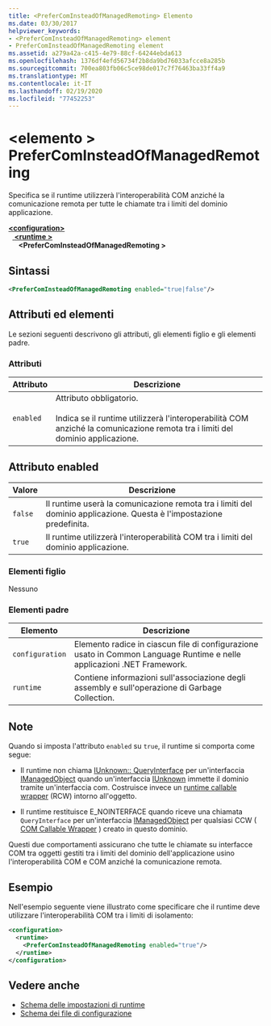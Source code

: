 ```yaml
---
title: <PreferComInsteadOfManagedRemoting> Elemento
ms.date: 03/30/2017
helpviewer_keywords:
- <PreferComInsteadOfManagedRemoting> element
- PreferComInsteadOfManagedRemoting element
ms.assetid: a279a42a-c415-4e79-88cf-64244ebda613
ms.openlocfilehash: 1376df4efd56734f2b8da9bd76033afcce8a285b
ms.sourcegitcommit: 700ea803fb06c5ce98de017c7f76463ba33ff4a9
ms.translationtype: MT
ms.contentlocale: it-IT
ms.lasthandoff: 02/19/2020
ms.locfileid: "77452253"
---
```

# <a name="prefercominsteadofmanagedremoting-element"></a>\<elemento > PreferComInsteadOfManagedRemoting
Specifica se il runtime utilizzerà l'interoperabilità COM anziché la comunicazione remota per tutte le chiamate tra i limiti del dominio applicazione.  
  
[ **\<configuration>** ](../configuration-element.md)\
&nbsp;&nbsp;[ **\<runtime >** ](runtime-element.md)\
&nbsp;&nbsp;&nbsp;&nbsp; **\<PreferComInsteadOfManagedRemoting >**  
  
## <a name="syntax"></a>Sintassi  
  
```xml  
<PreferComInsteadOfManagedRemoting enabled="true|false"/>  
```  
  
## <a name="attributes-and-elements"></a>Attributi ed elementi  
 Le sezioni seguenti descrivono gli attributi, gli elementi figlio e gli elementi padre.  
  
### <a name="attributes"></a>Attributi  
  
|Attributo|Descrizione|  
|---------------|-----------------|  
|`enabled`|Attributo obbligatorio.<br /><br /> Indica se il runtime utilizzerà l'interoperabilità COM anziché la comunicazione remota tra i limiti del dominio applicazione.|  
  
## <a name="enabled-attribute"></a>Attributo enabled  
  
|Valore|Descrizione|  
|-----------|-----------------|  
|`false`|Il runtime userà la comunicazione remota tra i limiti del dominio applicazione. Questa è l'impostazione predefinita.|  
|`true`|Il runtime utilizzerà l'interoperabilità COM tra i limiti del dominio applicazione.|  
  
### <a name="child-elements"></a>Elementi figlio  
 Nessuno  
  
### <a name="parent-elements"></a>Elementi padre  
  
|Elemento|Descrizione|  
|-------------|-----------------|  
|`configuration`|Elemento radice in ciascun file di configurazione usato in Common Language Runtime e nelle applicazioni .NET Framework.|  
|`runtime`|Contiene informazioni sull'associazione degli assembly e sull'operazione di Garbage Collection.|  
  
## <a name="remarks"></a>Note  
 Quando si imposta l'attributo `enabled` su `true`, il runtime si comporta come segue:  
  
- Il runtime non chiama [IUnknown:: QueryInterface](/windows/win32/api/unknwn/nf-unknwn-iunknown-queryinterface(q)) per un'interfaccia [IManagedObject](../../../unmanaged-api/hosting/imanagedobject-interface.md) quando un'interfaccia [IUnknown](/windows/win32/api/unknwn/nn-unknwn-iunknown) immette il dominio tramite un'interfaccia com. Costruisce invece un [runtime callable wrapper](../../../../standard/native-interop/runtime-callable-wrapper.md) (RCW) intorno all'oggetto.  
  
- Il runtime restituisce E_NOINTERFACE quando riceve una chiamata `QueryInterface` per un'interfaccia [IManagedObject](../../../unmanaged-api/hosting/imanagedobject-interface.md) per qualsiasi CCW ( [COM Callable Wrapper](../../../../standard/native-interop/com-callable-wrapper.md) ) creato in questo dominio.  
  
 Questi due comportamenti assicurano che tutte le chiamate su interfacce COM tra oggetti gestiti tra i limiti del dominio dell'applicazione usino l'interoperabilità COM e COM anziché la comunicazione remota.  
  
## <a name="example"></a>Esempio  
 Nell'esempio seguente viene illustrato come specificare che il runtime deve utilizzare l'interoperabilità COM tra i limiti di isolamento:  
  
```xml  
<configuration>  
  <runtime>  
    <PreferComInsteadOfManagedRemoting enabled="true"/>  
  </runtime>  
</configuration>  
```  
  
## <a name="see-also"></a>Vedere anche

- [Schema delle impostazioni di runtime](index.md)
- [Schema dei file di configurazione](../index.md)
